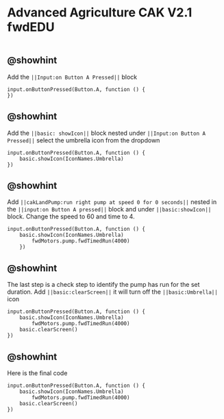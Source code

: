 # Advanced Agriculture CAK V2.1 fwdEDU

```package
``` 
## @showhint
Add the ``||Input:on Button A Pressed||`` block
```blocks
input.onButtonPressed(Button.A, function () {
})
```
## @showhint
Add the ``||basic: showIcon||`` block nested under ``||Input:on Button A Pressed||`` select the umbrella icon from the dropdown
```blocks
input.onButtonPressed(Button.A, function () {
    basic.showIcon(IconNames.Umbrella)
})
```
## @showhint
Add ``||cakLandPump:run right pump at speed 0 for 0 seconds||`` nested in the ``||input:on Button A pressed||`` block and under ``||basic:showIcon||`` block. Change the speed to 60 and time to 4.
```blocks
input.onButtonPressed(Button.A, function () {
    basic.showIcon(IconNames.Umbrella)
        fwdMotors.pump.fwdTimedRun(4000)
    })
```
## @showhint
The last step is a check step to identify the pump has run for the set duration. Add ``||basic:clearScreen||`` it will turn off the ``||basic:Umbrella||`` icon
```blocks
input.onButtonPressed(Button.A, function () {
    basic.showIcon(IconNames.Umbrella)
        fwdMotors.pump.fwdTimedRun(4000)
    basic.clearScreen()
})
``` 

## @showhint
Here is the final code
```blocks
input.onButtonPressed(Button.A, function () {
    basic.showIcon(IconNames.Umbrella)
        fwdMotors.pump.fwdTimedRun(4000)
    basic.clearScreen()
})
```

